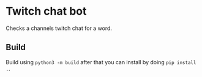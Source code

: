 # Twitch chat bot

Checks a channels twitch chat for a word.

## Build

Build using `python3 -m build` after that you can install by doing `pip install .`.
